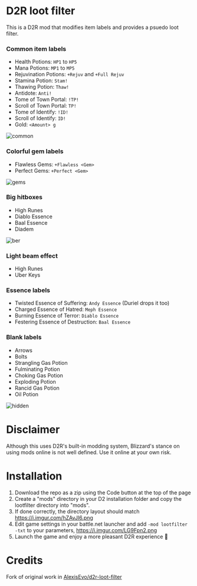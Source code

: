 # D2R loot filter

This is a D2R mod that modifies item labels and provides a psuedo loot filter.

### Common item labels
- Health Potions: `HP1` to `HP5`
- Mana Potions: `MP1` to `MP5`
- Rejuvination Potions: `+Rejuv` and `+Full Rejuv`
- Stamina Potion: `Stam!`
- Thawing Potion: `Thaw!`
- Antidote: `Anti!`
- Tome of Town Portal: `!TP!`
- Scroll of Town Portal: `TP!`
- Tome of Identify: `!ID!`
- Scroll of Identify: `ID!`
- Gold: `<Amount> g`

![common](https://user-images.githubusercontent.com/10291543/171337986-5cbd98a9-3268-478e-bdc7-749eefc91487.png)

### Colorful gem labels
- Flawless Gems: `+Flawless <Gem>`
- Perfect Gems: `+Perfect <Gem>`

![gems](https://user-images.githubusercontent.com/10291543/171337977-2d5fba39-8a2b-486d-9cd1-58d4151f801a.png)

### Big hitboxes
- High Runes
- Diablo Essence
- Baal Essence
- Diadem

![ber](https://user-images.githubusercontent.com/10291543/171337964-c67233fd-9217-41ce-aa57-f75593429bd2.png)

### Light beam effect
- High Runes
- Uber Keys

### Essence labels
- Twisted Essence of Suffering: `Andy Essence` (Duriel drops it too)
- Charged Essence of Hatred: `Meph Essence`
- Burning Essence of Terror: `Diablo Essence`
- Festering Essence of Destruction: `Baal Essence`

### Blank labels
- Arrows
- Bolts
- Strangling Gas Potion
- Fulminating Potion
- Choking Gas Potion
- Exploding Potion
- Rancid Gas Potion
- Oil Potion

![hidden](https://user-images.githubusercontent.com/10291543/171337953-9e7944ac-2ff2-4a2f-bf65-8ccea8e0e8f7.png)

# Disclaimer

Although this uses D2R's built-in modding system, Blizzard's stance on using mods online is not well defined. Use it online at your own risk.

# Installation

1. Download the repo as a zip using the Code button at the top of the page
2. Create a "mods" directory in your D2 installation folder and copy the lootfilter directory into "mods". 
3. If done correctly, the directory layout should match https://i.imgur.com/hZAvJI6.png
4. Edit game settings in your battle.net launcher and add `-mod lootfilter -txt` to your parameters, https://i.imgur.com/LG9Fpn2.png
5. Launch the game and enjoy a more pleasant D2R experience 🥰

# Credits

Fork of original work in [AlexisEvo/d2r-loot-filter](https://github.com/AlexisEvo/d2r-loot-filter)
